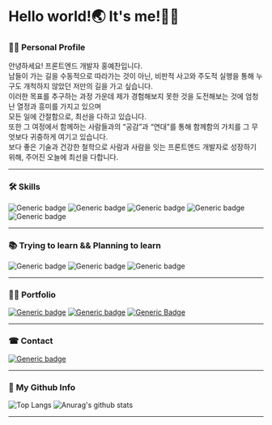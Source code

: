 # Hello world!🌏 It's me!🙋‍♂

### 👨‍💻 **Personal Profile**<br>
안녕하세요! 프론트엔드 개발자 홍예찬입니다.<br>
남들이 가는 길을 수동적으로 따라가는 것이 아닌, 비판적 사고와 주도적 실행을 통해 누구도 개척하지 않았던 저만의 길을 가고 싶습니다.<br> 
이러한 목표를 추구하는 과정 가운데 제가 경험해보지 못한 것을 도전해보는 것에 엄청난 열정과 흥미를 가지고 있으며<br> 
모든 일에 간절함으로, 최선을 다하고 있습니다.<br> 
또한 그 여정에서 함께하는 사람들과의 “공감”과 “연대”를 통해 함께함의 가치를 그 무엇보다 귀중하게 여기고 있습니다.<br> 
보다 좋은 기술과 건강한 철학으로 사람과 사람을 잇는 프론트엔드 개발자로 성장하기 위해, 주어진 오늘에 최선을 다합니다.<br>
****

### 🛠 **Skills**
![Generic badge](https://img.shields.io/badge/-React-FFFFFF?style=flat-square&logo=react&logoWidth=40)
![Generic badge](https://img.shields.io/badge/-Javascript(ES6+)-FFFFFF?style=flat-square&logo=JavaScript&logoWidth=40)
![Generic badge](https://img.shields.io/badge/-Redux-FFFFFF?style=flat-square&logo=Redux&logoWidth=40&logoColor=764ABC)
![Generic badge](https://img.shields.io/badge/-Sass/Scss-FFFFFF?style=flat-square&logo=sass&logoWidth=40)
![Generic badge](https://img.shields.io/badge/-StyledComponents-FFFFFF?style=flat-square&logo=styled-components&logoWidth=40&logoColor=DB7093)


****

### 📚 **Trying to learn && Planning to learn**
![Generic badge](https://img.shields.io/badge/-typescript-FFFFFF?style=flat-square&logo=TypeScript&logoWidth=40&logoColor=3178C6)
![Generic badge](https://img.shields.io/badge/-Node.js-FFFFFF?style=flat-square&logo=Node.js&logoWidth=40&logoColor=339933)
![Generic badge](https://img.shields.io/badge/-Amazon-AWS-FFFFFF?style=flat-square&logo=Node.js&logoWidth=40&logoColor=232f3e)


****

### 👨‍🏫 **Portfolio**<br>

[![Generic badge](https://img.shields.io/badge/-Resume-FFFFFF?style=flat-square&logo=about.me&logoWidth=40)](https://github.com/hayyim0626/hayyim0626/files/5833509/RESUME.pdf)
[![Generic badge](https://img.shields.io/badge/-Notion-FFFFFF?style=flat-square&logo=notion&logoColor=black&logoWidth=40)](https://www.notion.so/b7ca3180716d48cd9f0169a9dc323c69)
[![Generic Badge](http://img.shields.io/badge/-Blog-FFFFFF?style=flat-square&logo=bloglovin&logoWidth=40&logoColor=20c997&link=https://velog.io/@hayyim0626)](https://velog.io/@hayyim0626)
****
### ☎ **Contact**<br>

[![Generic badge](https://img.shields.io/badge/-GMAIL-FFFFFF?style=flat-square&logo=gmail&labelColor=white&logoWidth=40)](mailto:h19960626@gmail.com) 
****
### 🤘 **My Github Info**<br>

![Top Langs](https://github-readme-stats.vercel.app/api/top-langs/?username=hayyim0626&layout=compact&theme=buefy&hide_border=true)  ![Anurag's github stats](https://github-readme-stats.vercel.app/api?username=hayyim0626&theme=buefy&show_icons=true&hide_title=true&hide=issues&hide_border=true) 
****


